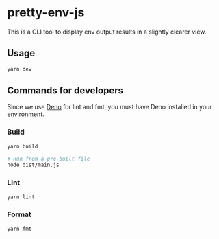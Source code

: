 # pretty-env-js
This is a CLI tool to display env output results in a slightly clearer view.

## Usage

```sh
yarn dev
```


## Commands for developers

Since we use [Deno](https://deno.land) for lint and fmt, you must have Deno installed in your environment.

### Build

```sh
yarn build

# Run from a pre-built file
node dist/main.js
```

### Lint

```sh
yarn lint
```

### Format

```sh
yarn fmt
```
